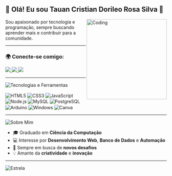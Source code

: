 ## 👋 Olá! Eu sou **Tauan Cristian Dorileo Rosa Silva** 🖖


<img align="right" alt="Coding" width="250" src="https://github-readme-stats.vercel.app/api/top-langs/?username=tDORILEO&layout=compact&langs_count=7&theme=radical">
Sou apaixonado por tecnologia e programação, sempre buscando aprender mais e contribuir para a comunidade.

---

### 🌍 **Conecte-se comigo**:
<div align="left">
  <a href="https://www.linkedin.com/in/tauan-dorileo-a69256241/" target="_blank">
    <img src="https://img.shields.io/badge/LinkedIn-0A66C2?style=for-the-badge&logo=linkedin&logoColor=white">
  </a>
  <a href="https://www.instagram.com/t.dorileo26.12/" target="_blank">
    <img src="https://img.shields.io/badge/Instagram-E4405F?style=for-the-badge&logo=instagram&logoColor=white">
  </a>
  <a href="https://wa.link/thynhg" target="_blank">
    <img src="https://img.shields.io/badge/WhatsApp-25D366?style=for-the-badge&logo=whatsapp&logoColor=white">
  </a>
</div>

---

![Tecnologias e Ferramentas](https://img.shields.io/badge/Tecnologias%20e%20Ferramentas-FFD700?style=for-the-badge)

<div style="display: inline_block">
  <img align="center" alt="HTML5" src="https://img.shields.io/badge/HTML5-E34F26?style=for-the-badge&logo=html5&logoColor=white" />
  <img align="center" alt="CSS3" src="https://img.shields.io/badge/CSS3-1572B6?style=for-the-badge&logo=css3&logoColor=white" />
  <img align="center" alt="JavaScript" src="https://img.shields.io/badge/JavaScript-F7DF1E?style=for-the-badge&logo=javascript&logoColor=black" />
  <img align="center" alt="Node.js" src="https://img.shields.io/badge/Node.js-43853D?style=for-the-badge&logo=node.js&logoColor=white" />
  <img align="center" alt="MySQL" src="https://img.shields.io/badge/MySQL-00000F?style=for-the-badge&logo=mysql&logoColor=white" />
  <img align="center" alt="PostgreSQL" src="https://img.shields.io/badge/PostgreSQL-316192?style=for-the-badge&logo=postgresql&logoColor=white" />
  <img align="center" alt="Arduino" src="https://img.shields.io/badge/Arduino-00979D?style=for-the-badge&logo=Arduino&logoColor=white" />
  <img align="center" alt="Windows" src="https://img.shields.io/badge/Windows-0078D6?style=for-the-badge&logo=windows&logoColor=white" />
  <img align="center" alt="Canva" src="https://img.shields.io/badge/Canva-00C4CC?style=for-the-badge&logo=Canva&logoColor=white" />
</div>

---

![Sobre Mim](https://img.shields.io/badge/Um%20pouco%20mais%20sobre%20mim-FF6347?style=for-the-badge)

- 🎓 Graduado em **Ciência da Computação**
- 💻 Interesse por **Desenvolvimento Web**, **Banco de Dados** e **Automação**
- 🎯 Sempre em busca de **novos desafios**
- 💡 Amante da **criatividade** e **inovação**

---

![Estrela](https://img.shields.io/badge/Se%20você%20gostou%20do%20meu%20perfil,%20deixe%20uma%20estrela!-DAA520?style=for-the-badge)
